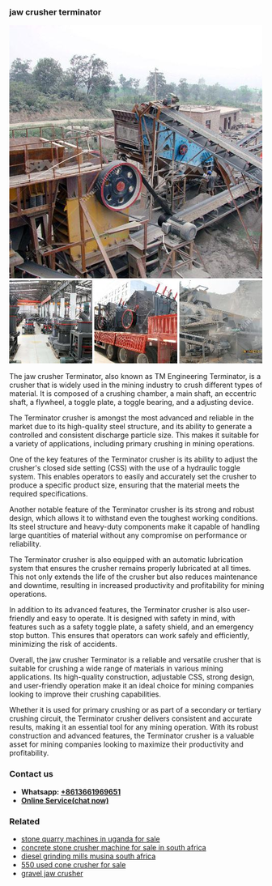 <h3>jaw crusher terminator</h3><img src='1708663278.jpg' alt=''><p>The jaw crusher Terminator, also known as TM Engineering Terminator, is a crusher that is widely used in the mining industry to crush different types of material. It is composed of a crushing chamber, a main shaft, an eccentric shaft, a flywheel, a toggle plate, a toggle bearing, and a adjusting device.</p><p>The Terminator crusher is amongst the most advanced and reliable in the market due to its high-quality steel structure, and its ability to generate a controlled and consistent discharge particle size. This makes it suitable for a variety of applications, including primary crushing in mining operations.</p><p>One of the key features of the Terminator crusher is its ability to adjust the crusher's closed side setting (CSS) with the use of a hydraulic toggle system. This enables operators to easily and accurately set the crusher to produce a specific product size, ensuring that the material meets the required specifications.</p><p>Another notable feature of the Terminator crusher is its strong and robust design, which allows it to withstand even the toughest working conditions. Its steel structure and heavy-duty components make it capable of handling large quantities of material without any compromise on performance or reliability.</p><p>The Terminator crusher is also equipped with an automatic lubrication system that ensures the crusher remains properly lubricated at all times. This not only extends the life of the crusher but also reduces maintenance and downtime, resulting in increased productivity and profitability for mining operations.</p><p>In addition to its advanced features, the Terminator crusher is also user-friendly and easy to operate. It is designed with safety in mind, with features such as a safety toggle plate, a safety shield, and an emergency stop button. This ensures that operators can work safely and efficiently, minimizing the risk of accidents.</p><p>Overall, the jaw crusher Terminator is a reliable and versatile crusher that is suitable for crushing a wide range of materials in various mining applications. Its high-quality construction, adjustable CSS, strong design, and user-friendly operation make it an ideal choice for mining companies looking to improve their crushing capabilities.</p><p>Whether it is used for primary crushing or as part of a secondary or tertiary crushing circuit, the Terminator crusher delivers consistent and accurate results, making it an essential tool for any mining operation. With its robust construction and advanced features, the Terminator crusher is a valuable asset for mining companies looking to maximize their productivity and profitability.</p><h3>Contact us</h3><ul><li><strong>Whatsapp:&nbsp;<a href="https://wa.me/8613661969651">+8613661969651</a></strong></li><li><a href="https://swt.shibang-china.com/?git&amp;zhl&amp;jaw crusher terminator"><strong>Online Service(chat now)</strong></a></li></ul><h3>Related</h3><ul><li><a href='stone quarry machines in uganda for sale.md'>stone quarry machines in uganda for sale</a></li><li><a href='concrete stone crusher machine for sale in south africa.md'>concrete stone crusher machine for sale in south africa</a></li><li><a href='diesel grinding mills musina south africa.md'>diesel grinding mills musina south africa</a></li><li><a href='550 used cone crusher for sale.md'>550 used cone crusher for sale</a></li><li><a href='gravel jaw crusher.md'>gravel jaw crusher</a></li></ul>
